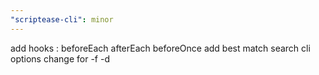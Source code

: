 ```yaml
---
"scriptease-cli": minor
---
```


add hooks : beforeEach afterEach beforeOnce
add best match search
cli options change for -f -d
